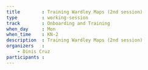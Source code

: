 ```yaml
---
title        : Training Wardley Maps (2nd session)
type         : working-session
track        : Onboarding and Training
when_day     : Mon
when_time    : KN-2
description  : Training Wardley Maps (2nd session)
organizers   :
    - Dinis Cruz
participants :
---
```



